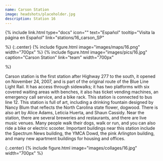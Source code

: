 ```yaml
---
name: Carson Station
image: headshots/placeholder.jpg
description: Station 16
---
```


{%
  include link.html
  type="docs"
  icon=""
  text="Español"
  tooltip="Visita la página en Español"
  link="stations/16_carson_SP"

%}
{:.center}
{%
  include figure.html
  image="images/maps/16.png"
  width="700px"
%}
{%
  include figure.html
  image="images/pics/16.jpg"
  caption="Carson Station"
  link="team"
  width="700px"

%}


Carson station is the first station after Highway 277 to the south, it opened on November 24, 2007, and is part of the original route of the Blue Line Light Rail. It has access through sidewalks; it has two platforms with six covered waiting areas with benches, it also has ticket vending machines, an emergency call service, and a bike rack. This station is connected to bus line 12.
This station is full of art, including a drinking fountain designed by Nancy Blum that reflects the North Carolina state flower, dogwood. There is also art by Alice Adams, Leticia Huerta, and Shaun Cassidy.
Near the station, there are several breweries and restaurants, and there are live music venues. Many people walk their dogs, walk or run, and you can also ride a bike or electric scooter.
Important buildings near this station include the Spectrum News building, the YMCA Dowd, the pink Arlington building, and many new apartment buildings for housing and offices.

{:.center}
{%
include figure.html
image="images/collages/16.jpg"
width="700px"
%}
